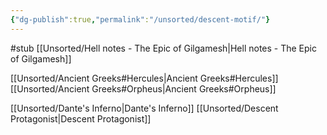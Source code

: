 ```yaml
---
{"dg-publish":true,"permalink":"/unsorted/descent-motif/"}
---
```





#stub 
[[Unsorted/Hell notes - The Epic of Gilgamesh\|Hell notes - The Epic of Gilgamesh]]

[[Unsorted/Ancient Greeks#Hercules\|Ancient Greeks#Hercules]]
[[Unsorted/Ancient Greeks#Orpheus\|Ancient Greeks#Orpheus]]


[[Unsorted/Dante's Inferno\|Dante's Inferno]]
[[Unsorted/Descent Protagonist\|Descent Protagonist]]